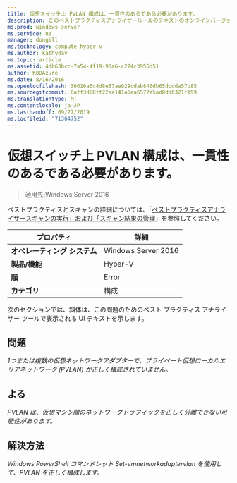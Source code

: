 ```yaml
---
title: 仮想スイッチ上 PVLAN 構成は、一貫性のあるである必要があります。
description: このベストプラクティスアナライザールールのテキストのオンラインバージョン。
ms.prod: windows-server
ms.service: na
manager: dongill
ms.technology: compute-hyper-v
ms.author: kathydav
ms.topic: article
ms.assetid: 4db63bcc-7a54-4f19-98a6-c274c3956d51
author: KBDAzure
ms.date: 8/16/2016
ms.openlocfilehash: 36616a5c4d8e57ae929cdab846db65dcdda57b85
ms.sourcegitcommit: 6aff3d88ff22ea141a6ea6572a5ad8dd6321f199
ms.translationtype: MT
ms.contentlocale: ja-JP
ms.lasthandoff: 09/27/2019
ms.locfileid: "71364752"
---
```

# <a name="pvlan-configuration-on-a-virtual-switch-must-be-consistent"></a>仮想スイッチ上 PVLAN 構成は、一貫性のあるである必要があります。

>適用先:Windows Server 2016

ベストプラクティスとスキャンの詳細については、「[ベストプラクティスアナライザースキャンの実行」および「スキャン結果の管理](https://go.microsoft.com/fwlink/p/?LinkID=223177)」を参照してください。  
  
|プロパティ|詳細|  
|-|-|  
|**オペレーティング システム**|Windows Server 2016| 
|**製品/機能**|Hyper-V|  
|**順**|Error|  
|**カテゴリ**|構成|  
  
次のセクションでは、斜体は、この問題のためのベスト プラクティス アナライザー ツールで表示される UI テキストを示します。
  
## <a name="issue"></a>**問題**  
*1つまたは複数の仮想ネットワークアダプターで、プライベート仮想ローカルエリアネットワーク (PVLAN) が正しく構成されていません。*  
  
## <a name="impact"></a>**よる**  
*PVLAN は、仮想マシン間のネットワークトラフィックを正しく分離できない可能性があります。*  
  
## <a name="resolution"></a>**解決方法**  
*Windows PowerShell コマンドレット Set-vmnetworkadaptervlan を使用して、PVLAN を正しく構成します。*  
  


